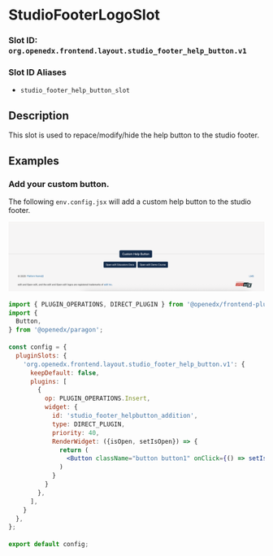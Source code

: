 # StudioFooterLogoSlot

### Slot ID: `org.openedx.frontend.layout.studio_footer_help_button.v1`

### Slot ID Aliases
* `studio_footer_help_button_slot`

## Description

This slot is used to repace/modify/hide the help button to the studio footer.

## Examples

### Add your custom button.

The following `env.config.jsx` will add a custom help button to the studio footer.

![Screenshot of modified help button](./images/custom_help_button.png)

```jsx
import { PLUGIN_OPERATIONS, DIRECT_PLUGIN } from '@openedx/frontend-plugin-framework';
import {
  Button,
} from '@openedx/paragon';

const config = {
  pluginSlots: {
    'org.openedx.frontend.layout.studio_footer_help_button.v1': {
      keepDefault: false,
      plugins: [
        {
          op: PLUGIN_OPERATIONS.Insert,
          widget: {
            id: 'studio_footer_helpbutton_addition',
            type: DIRECT_PLUGIN,
            priority: 40,
            RenderWidget: ({isOpen, setIsOpen}) => {
              return (
                <Button className="button button1" onClick={() => setIsOpen(!isOpen)}>Custom Help Button</Button>
              )
            }
          }
        },
      ],
    }
  },
};

export default config;
```
